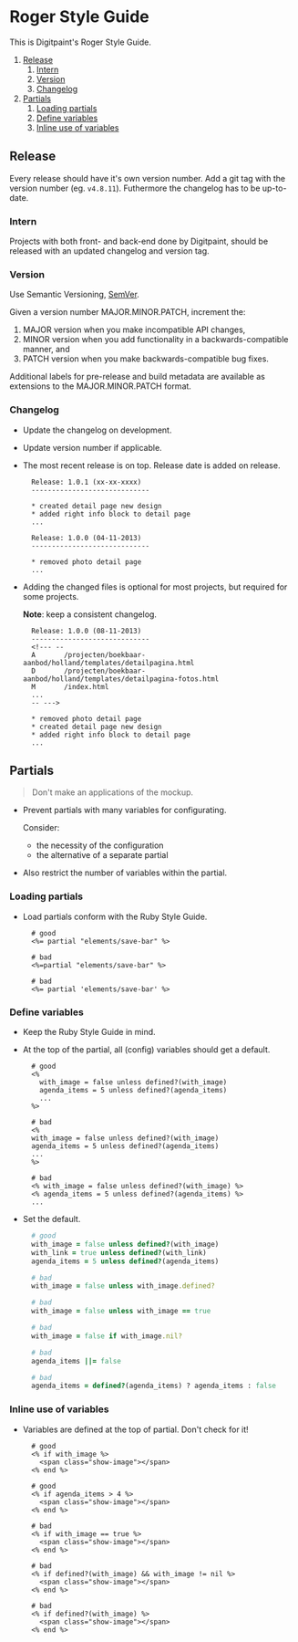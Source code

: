 # Roger Style Guide

This is Digitpaint's Roger Style Guide.

1. [Release](#release)
    1. [Intern](#intern)
    1. [Version](#version)
    1. [Changelog](#changelog)
1. [Partials](#partials)
    1. [Loading partials](#loading-partials)
    1. [Define variables](#define-variables)
    1. [Inline use of variables](#inline-use-of-variables)

## Release

Every release should have it's own version number.
Add a git tag with the version number (eg. `v4.8.11`).
Futhermore the changelog has to be up-to-date.

### Intern

Projects with both front- and back-end done by Digitpaint,
should be released with an updated changelog and version tag.

### Version

Use Semantic Versioning, [SemVer](http://semver.org/).

Given a version number MAJOR.MINOR.PATCH, increment the:
1. MAJOR version when you make incompatible API changes,
2. MINOR version when you add functionality in a backwards-compatible manner, and
3. PATCH version when you make backwards-compatible bug fixes.

Additional labels for pre-release and build metadata are available as extensions to
the MAJOR.MINOR.PATCH format.

### Changelog

- Update the changelog on development.

- Update version number if applicable.

- The most recent release is on top. Release date is added on release.
  ```
    Release: 1.0.1 (xx-xx-xxxx)
    -----------------------------

    * created detail page new design
    * added right info block to detail page
    ...

    Release: 1.0.0 (04-11-2013)
    -----------------------------

    * removed photo detail page
    ...
  ```

- Adding the changed files is optional for most projects, but required for some projects.

  __Note__: keep a consistent changelog.
  ```
    Release: 1.0.0 (08-11-2013)
    -----------------------------
    <!--- --
    A       /projecten/boekbaar-aanbod/holland/templates/detailpagina.html
    D       /projecten/boekbaar-aanbod/holland/templates/detailpagina-fotos.html
    M       /index.html
    ...
    -- --->

    * removed photo detail page
    * created detail page new design
    * added right info block to detail page
    ...
  ```

## Partials

> Don't make an applications of the mockup.

- Prevent partials with many variables for configurating.

  Consider:

    - the necessity of the configuration
    - the alternative of a separate partial

- Also restrict the number of variables within the partial.

### Loading partials

- Load partials conform with the Ruby Style Guide.
  ```erb
    # good
    <%= partial "elements/save-bar" %>

    # bad
    <%=partial "elements/save-bar" %>

    # bad
    <%= partial 'elements/save-bar' %>
  ```

### Define variables

- Keep the Ruby Style Guide in mind.

- At the top of the partial, all (config) variables should get a default.
  ```erb
    # good
    <%
      with_image = false unless defined?(with_image)
      agenda_items = 5 unless defined?(agenda_items)
      ...
    %>

    # bad
    <%
    with_image = false unless defined?(with_image)
    agenda_items = 5 unless defined?(agenda_items)
    ...
    %>

    # bad
    <% with_image = false unless defined?(with_image) %>
    <% agenda_items = 5 unless defined?(agenda_items) %>
    ...
  ```

- Set the default.
  ```ruby
    # good
    with_image = false unless defined?(with_image)
    with_link = true unless defined?(with_link)
    agenda_items = 5 unless defined?(agenda_items)

    # bad
    with_image = false unless with_image.defined?

    # bad
    with_image = false unless with_image == true

    # bad
    with_image = false if with_image.nil?

    # bad
    agenda_items ||= false

    # bad
    agenda_items = defined?(agenda_items) ? agenda_items : false
  ```

### Inline use of variables

- Variables are defined at the top of partial. Don't check for it!
  ```erb
    # good
    <% if with_image %>
      <span class="show-image"></span>
    <% end %>

    # good
    <% if agenda_items > 4 %>
      <span class="show-image"></span>
    <% end %>

    # bad
    <% if with_image == true %>
      <span class="show-image"></span>
    <% end %>

    # bad
    <% if defined?(with_image) && with_image != nil %>
      <span class="show-image"></span>
    <% end %>

    # bad
    <% if defined?(with_image) %>
      <span class="show-image"></span>
    <% end %>
  ```

